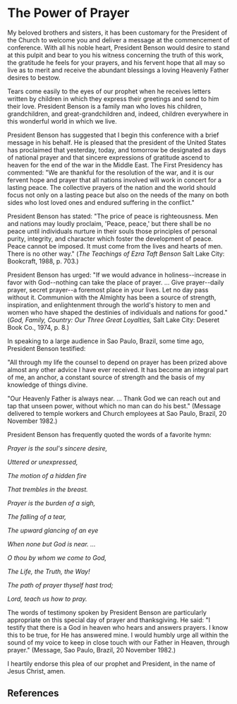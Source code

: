 # The Power of Prayer

My beloved brothers and sisters, it has been customary for the President of
the Church to welcome you and deliver a message at the commencement of
conference. With all his noble heart, President Benson would desire to stand
at this pulpit and bear to you his witness concerning the truth of this work,
the gratitude he feels for your prayers, and his fervent hope that all may so
live as to merit and receive the abundant blessings a loving Heavenly Father
desires to bestow.

Tears come easily to the eyes of our prophet when he receives letters written
by children in which they express their greetings and send to him their love.
President Benson is a family man who loves his children, grandchildren, and
great-grandchildren and, indeed, children everywhere in this wonderful world
in which we live.

President Benson has suggested that I begin this conference with a brief
message in his behalf. He is pleased that the president of the United States
has proclaimed that yesterday, today, and tomorrow be designated as days of
national prayer and that sincere expressions of gratitude ascend to heaven for
the end of the war in the Middle East. The First Presidency has commented: "We
are thankful for the resolution of the war, and it is our fervent hope and
prayer that all nations involved will work in concert for a lasting peace. The
collective prayers of the nation and the world should focus not only on a
lasting peace but also on the needs of the many on both sides who lost loved
ones and endured suffering in the conflict."

President Benson has stated: "The price of peace is righteousness. Men and
nations may loudly proclaim, 'Peace, peace,' but there shall be no peace until
individuals nurture in their souls those principles of personal purity,
integrity, and character which foster the development of peace. Peace cannot
be imposed. It must come from the lives and hearts of men. There is no other
way." (_The Teachings of Ezra Taft Benson_ Salt Lake City: Bookcraft, 1988, p.
703.)

President Benson has urged: "If we would advance in holiness--increase in
favor with God--nothing can take the place of prayer. ... Give prayer--daily
prayer, secret prayer--a foremost place in your lives. Let no day pass without
it. Communion with the Almighty has been a source of strength, inspiration,
and enlightenment through the world's history to men and women who have shaped
the destinies of individuals and nations for good." (_God, Family, Country:
Our Three Great Loyalties,_ Salt Lake City: Deseret Book Co., 1974, p. 8.)

In speaking to a large audience in Sao Paulo, Brazil, some time ago, President
Benson testified:

"All through my life the counsel to depend on prayer has been prized above
almost any other advice I have ever received. It has become an integral part
of me, an anchor, a constant source of strength and the basis of my knowledge
of things divine.

"Our Heavenly Father is always near. ... Thank God we can reach out and tap that
unseen power, without which no man can do his best." (Message delivered to
temple workers and Church employees at Sao Paulo, Brazil, 20 November 1982.)

President Benson has frequently quoted the words of a favorite hymn:

_Prayer is the soul's sincere desire,_

_Uttered or unexpressed,_

_The motion of a hidden fire_

_That trembles in the breast._

_Prayer is the burden of a sigh,_

_The falling of a tear,_

_The upward glancing of an eye_

_When none but God is near. ..._

_O thou by whom we come to God,_

_The Life, the Truth, the Way!_

_The path of prayer thyself hast trod;_

_Lord, teach us how to pray._

The words of testimony spoken by President Benson are particularly appropriate
on this special day of prayer and thanksgiving. He said: "I testify that there
is a God in heaven who hears and answers prayers. I know this to be true, for
He has answered mine. I would humbly urge all within the sound of my voice to
keep in close touch with our Father in Heaven, through prayer." (Message, Sao
Paulo, Brazil, 20 November 1982.)

I heartily endorse this plea of our prophet and President, in the name of
Jesus Christ, amen.

## References

